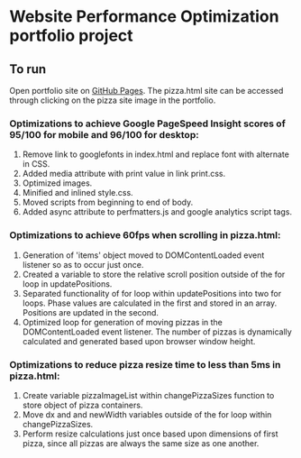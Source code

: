 # Website Performance Optimization portfolio project

## To run

Open portfolio site on [GitHub Pages](https://jnpj1.github.io/performance-optimization).  The pizza.html site can be accessed through clicking on the pizza site image in the portfolio.

### Optimizations to achieve Google PageSpeed Insight scores of 95/100 for mobile and 96/100 for desktop:

1. Remove link to googlefonts in index.html and replace font with alternate in CSS.
2. Added media attribute with print value in link print.css.
3. Optimized images.
4. Minified and inlined style.css.
5. Moved scripts from beginning to end of body.
6. Added async attribute to perfmatters.js and google analytics script tags.


### Optimizations to achieve 60fps when scrolling in pizza.html:

1. Generation of 'items' object moved to DOMContentLoaded event listener so as to occur just once.
2. Created a variable to store the relative scroll position outside of the for loop in updatePositions.
3. Separated functionality of for loop within updatePositions into two for loops.  Phase values are calculated in the first and stored in an array.  Positions are updated in the second.
4. Optimized loop for generation of moving pizzas in the DOMContentLoaded event listener.  The number of pizzas is dynamically calculated and generated based upon browser window height.


### Optimizations to reduce pizza resize time to less than 5ms in pizza.html:

1. Create variable pizzaImageList within changePizzaSizes function to store object of pizza containers.
2. Move dx and and newWidth variables outside of the for loop within changePizzaSizes.
3. Perform resize calculations just once based upon dimensions of first pizza, since all pizzas are always the same size as one another.